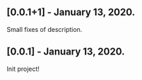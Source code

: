 
## [0.0.1+1] - January 13, 2020.

Small fixes of description.

## [0.0.1] - January 13, 2020.

Init project!
